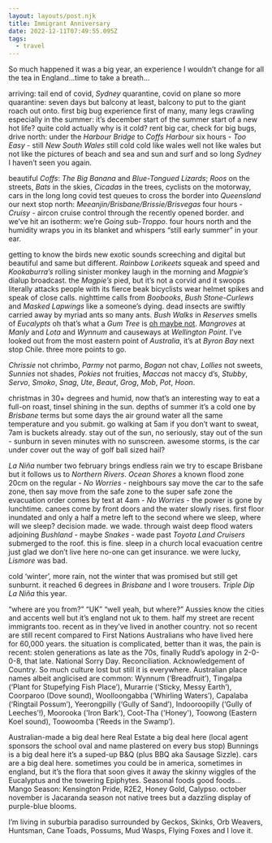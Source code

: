 ```yaml
---
layout: layouts/post.njk
title: Immigrant Anniversary
date: 2022-12-11T07:49:55.095Z
tags:
  - travel
---
```

So much happened it was a big year, an experience I wouldn’t change for all the tea in England…time to take a breath...

arriving: tail end of covid, *Sydney* quarantine, covid on plane so more quarantine: seven days but balcony at least, balcony to put to the giant roach out onto. first big bug experience first of many, many legs crawling especially in the summer: it’s december start of the summer start of a new hot life? quite cold actually why is it cold? rent big car, check for big bugs, drive north: under the *Harbour Bridge* to *Coffs Harbour* six hours - *Too Easy* - still *New South Wales* still cold cold like wales well not like wales but not like the pictures of beach and sea and sun and surf and so long *Sydney* I haven’t seen you again.

beautiful *Coffs*: *The Big Banana* and *Blue-Tongued Lizards*; *Roos* on the streets, *Bats* in the skies, *Cicadas* in the trees, cyclists on the motorway, cars in the long long covid test queues to cross the border into *Queensland* our next stop north: *Meeanjin/Brisbane/Brissie/Brisvegas* four hours - *Cruisy* - aircon cruise control through the recently opened border. and we’ve hit an isotherm: we’re *Going* sub-*Troppo*. four hours north and the humidity wraps you in its blanket and whispers “still early summer” in your ear.

getting to know the birds new exotic sounds screeching and digital but beautiful and same but different. *Rainbow Lorikeets* squeak and speed and *Kookaburra’s* rolling sinister monkey laugh in the morning and *Magpie’s* dialup broadcast. the *Magpie’s* pied, but it’s not a corvid and it swoops literally attacks people with its fierce beak bicyclists wear helmet spikes and speak of close calls. nighttime calls from *Boobooks*, *Bush Stone-Curlews* and *Masked Lapwings* like a someone’s dying. dead insects are swiftly carried away by myriad ants so many ants. *Bush Walks* in *Reserves* smells of *Eucalypts* oh that’s what a *Gum Tree* is [oh maybe not](https://treejourney.com/9-amazing-differences-between-eucalyptus-and-gum-trees/). *Mangroves* at *Manly* and *Lota* and *Wynnum* and causeways at *Wellington Point*. I’ve looked out from the most eastern point of *Australia*, it’s at *Byron Bay* next stop Chile. three more points to go.

*Chrissie* not chrimbo, *Parmy* not parmo, *Bogan* not chav, *Lollies* not sweets, *Sunnies* not shades, *Pokies* not fruities, *Maccas* not maccy d’s, *Stubby*, *Servo*, *Smoko*, *Snag*, *Ute*, *Beaut*, *Grog*, *Mob*, *Pot*, *Hoon*.

christmas in 30+ degrees and humid, now that’s an interesting way to eat a full-on roast, tinsel shining in the sun. depths of summer it’s a cold one by *Brisbane* terms but some days the air ground water all the same temperature and you submit. go walking at 5am if you don’t want to sweat, 7am is buckets already. stay out of the sun, no seriously, stay out of the sun - sunburn in seven minutes with no sunscreen. awesome storms, is the car under cover out the way of golf ball sized hail?

*La Niña* number two february brings endless rain we try to escape Brisbane but it follows us to *Northern Rivers*. *Ocean Shores* a known flood zone 20cm on the regular - *No Worries* - neighbours say move the car to the safe zone, then say move from the safe zone to the super safe zone the evacuation order comes by text at 4am - *No Worries* - the power is gone by lunchtime. canoes come by front doors and the water slowly rises. first floor inundated and only a half a metre left to the second where we sleep, where will we sleep? decision made. we wade. through waist deep flood waters adjoining *Bushland* - maybe *Snakes* - wade past *Toyota Land Cruisers* submerged to the roof. this is fine. sleep in a church local evacuation centre just glad we don’t live here no-one can get insurance. we were lucky, *Lismore* was bad.

cold ‘winter’, more rain, not the winter that was promised but still get sunburnt. it reached 6 degrees in *Brisbane* and I wore trousers. *Triple Dip La Niña* this year.

“where are you from?” “UK” “well yeah, but where?” Aussies know the cities and accents well but it’s england not uk to them. half my street are recent immigrants too. recent as in they’ve lived in another country. not so recent are still recent compared to First Nations Australians who have lived here for 60,000 years. the situation is complicated, better than it was, the pain is recent: stolen generations as late as the 70s, finally Rudd’s apology in 2-0-0-8, that late. National Sorry Day. Reconciliation. Acknowledgement of Country. So much culture lost but still it is everywhere. Australian place names albeit anglicised are common: Wynnum (‘Breadfruit’), Tingalpa (‘Plant for Stupefying Fish Place’), Murarrie (‘Sticky, Messy Earth’), Coorparoo (Dove sound), Woolloongabba (‘Whirling Waters’), Capalaba (‘Ringtail Possum’), Yeerongpilly (‘Gully of Sand’), Indooroopilly (‘Gully of Leeches’!), Moorooka ('Iron Bark'), Coot-Tha ('Honey'), Toowong (Eastern Koel sound), Toowoomba (‘Reeds in the Swamp’).

Australian-made a big deal here Real Estate a big deal here (local agent sponsors the school oval and name plastered on every bus stop) Bunnings is a big deal here it’s a suped-up B&Q (plus BBQ aka Sausage Sizzle). cars are a big deal here. sometimes you could be in america, sometimes in england, but it’s the flora that soon gives it away the skinny wiggles of the Eucalyptus and the towering Epiphytes. Seasonal foods good foods…Mango Season: Kensington Pride, R2E2, Honey Gold, Calypso. october november is Jacaranda season not native trees but a dazzling display of purple-blue blooms.

I’m living in suburbia paradiso surrounded by Geckos, Skinks, Orb Weavers, Huntsman, Cane Toads, Possums, Mud Wasps, Flying Foxes and I love it.